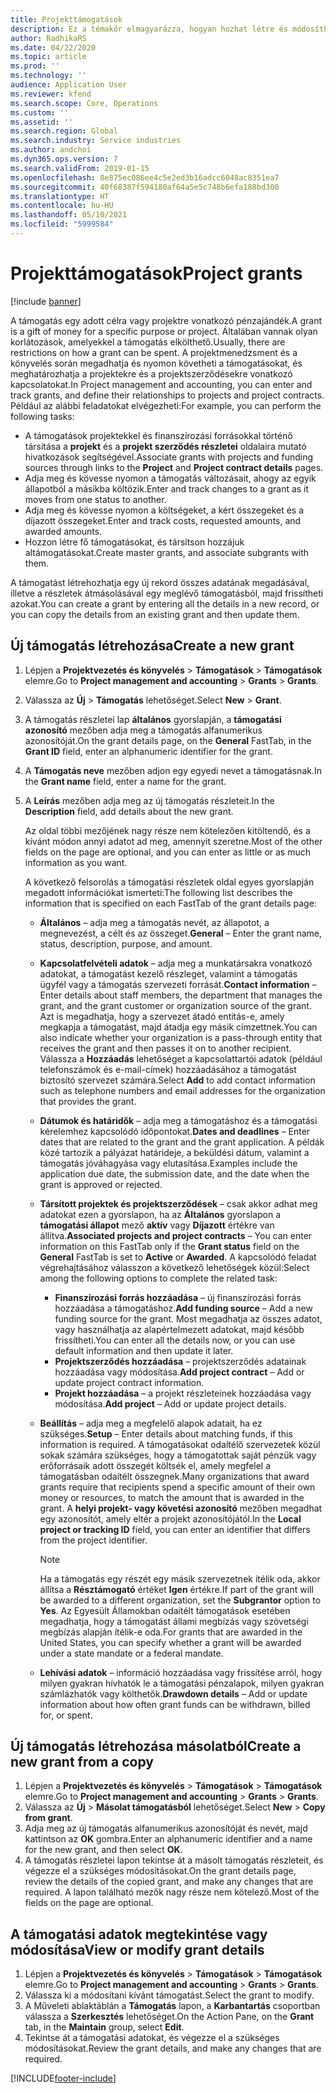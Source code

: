 ```yaml
---
title: Projekttámogatások
description: Ez a témakör elmagyarázza, hogyan hozhat létre és módosíthat egy támogatást.
author: RadhikaRS
ms.date: 04/22/2020
ms.topic: article
ms.prod: ''
ms.technology: ''
audience: Application User
ms.reviewer: kfend
ms.search.scope: Core, Operations
ms.custom: ''
ms.assetid: ''
ms.search.region: Global
ms.search.industry: Service industries
ms.author: andchoi
ms.dyn365.ops.version: 7
ms.search.validFrom: 2019-01-15
ms.openlocfilehash: 8e875ec086ee4c5e2ed3b16adcc6048ac8351ea7
ms.sourcegitcommit: 40f68387f594180af64a5e5c748b6efa188bd300
ms.translationtype: HT
ms.contentlocale: hu-HU
ms.lasthandoff: 05/10/2021
ms.locfileid: "5999584"
---
```

# <a name="project-grants"></a><span data-ttu-id="30fec-103">Projekttámogatások</span><span class="sxs-lookup"><span data-stu-id="30fec-103">Project grants</span></span>

[!include [banner](../includes/banner.md)]

<span data-ttu-id="30fec-104">A támogatás egy adott célra vagy projektre vonatkozó pénzajándék.</span><span class="sxs-lookup"><span data-stu-id="30fec-104">A grant is a gift of money for a specific purpose or project.</span></span> <span data-ttu-id="30fec-105">Általában vannak olyan korlátozások, amelyekkel a támogatás elkölthető.</span><span class="sxs-lookup"><span data-stu-id="30fec-105">Usually, there are restrictions on how a grant can be spent.</span></span> <span data-ttu-id="30fec-106">A projektmenedzsment és a könyvelés során megadhatja és nyomon követheti a támogatásokat, és meghatározhatja a projektekre és a projektszerződésekre vonatkozó kapcsolatokat.</span><span class="sxs-lookup"><span data-stu-id="30fec-106">In Project management and accounting, you can enter and track grants, and define their relationships to projects and project contracts.</span></span> <span data-ttu-id="30fec-107">Például az alábbi feladatokat elvégezheti:</span><span class="sxs-lookup"><span data-stu-id="30fec-107">For example, you can perform the following tasks:</span></span>

- <span data-ttu-id="30fec-108">A támogatások projektekkel és finanszírozási forrásokkal történő társítása a **projekt** és a **projekt szerződés részletei** oldalaira mutató hivatkozások segítségével.</span><span class="sxs-lookup"><span data-stu-id="30fec-108">Associate grants with projects and funding sources through links to the **Project** and **Project contract details** pages.</span></span>
- <span data-ttu-id="30fec-109">Adja meg és kövesse nyomon a támogatás változásait, ahogy az egyik állapotból a másikba költözik.</span><span class="sxs-lookup"><span data-stu-id="30fec-109">Enter and track changes to a grant as it moves from one status to another.</span></span>
- <span data-ttu-id="30fec-110">Adja meg és kövesse nyomon a költségeket, a kért összegeket és a díjazott összegeket.</span><span class="sxs-lookup"><span data-stu-id="30fec-110">Enter and track costs, requested amounts, and awarded amounts.</span></span>
- <span data-ttu-id="30fec-111">Hozzon létre fő támogatásokat, és társítson hozzájuk altámogatásokat.</span><span class="sxs-lookup"><span data-stu-id="30fec-111">Create master grants, and associate subgrants with them.</span></span>

<span data-ttu-id="30fec-112">A támogatást létrehozhatja egy új rekord összes adatának megadásával, illetve a részletek átmásolásával egy meglévő támogatásból, majd frissítheti azokat.</span><span class="sxs-lookup"><span data-stu-id="30fec-112">You can create a grant by entering all the details in a new record, or you can copy the details from an existing grant and then update them.</span></span>

## <a name="create-a-new-grant"></a><span data-ttu-id="30fec-113">Új támogatás létrehozása</span><span class="sxs-lookup"><span data-stu-id="30fec-113">Create a new grant</span></span>

1. <span data-ttu-id="30fec-114">Lépjen a **Projektvezetés és könyvelés** \> **Támogatások** \> **Támogatások** elemre.</span><span class="sxs-lookup"><span data-stu-id="30fec-114">Go to **Project management and accounting** \> **Grants** \> **Grants**.</span></span>
2. <span data-ttu-id="30fec-115">Válassza az **Új** \> **Támogatás** lehetőséget.</span><span class="sxs-lookup"><span data-stu-id="30fec-115">Select **New** \> **Grant**.</span></span>
3. <span data-ttu-id="30fec-116">A támogatás részletei lap **általános** gyorslapján, a **támogatási azonosító** mezőben adja meg a támogatás alfanumerikus azonosítóját.</span><span class="sxs-lookup"><span data-stu-id="30fec-116">On the grant details page, on the **General** FastTab, in the **Grant ID** field, enter an alphanumeric identifier for the grant.</span></span>
4. <span data-ttu-id="30fec-117">A **Támogatás neve** mezőben adjon egy egyedi nevet a támogatásnak.</span><span class="sxs-lookup"><span data-stu-id="30fec-117">In the **Grant name** field, enter a name for the grant.</span></span>
5. <span data-ttu-id="30fec-118">A **Leírás** mezőben adja meg az új támogatás részleteit.</span><span class="sxs-lookup"><span data-stu-id="30fec-118">In the **Description** field, add details about the new grant.</span></span>

    <span data-ttu-id="30fec-119">Az oldal többi mezőjének nagy része nem kötelezően kitöltendő, és a kívánt módon annyi adatot ad meg, amennyit szeretne.</span><span class="sxs-lookup"><span data-stu-id="30fec-119">Most of the other fields on the page are optional, and you can enter as little or as much information as you want.</span></span>

    <span data-ttu-id="30fec-120">A következő felsorolás a támogatási részletek oldal egyes gyorslapján megadott információkat ismerteti:</span><span class="sxs-lookup"><span data-stu-id="30fec-120">The following list describes the information that is specified on each FastTab of the grant details page:</span></span>

    - <span data-ttu-id="30fec-121">**Általános** – adja meg a támogatás nevét, az állapotot, a megnevezést, a célt és az összeget.</span><span class="sxs-lookup"><span data-stu-id="30fec-121">**General** – Enter the grant name, status, description, purpose, and amount.</span></span>
    - <span data-ttu-id="30fec-122">**Kapcsolatfelvételi adatok** – adja meg a munkatársakra vonatkozó adatokat, a támogatást kezelő részleget, valamint a támogatás ügyfél vagy a támogatás szervezeti forrását.</span><span class="sxs-lookup"><span data-stu-id="30fec-122">**Contact information** – Enter details about staff members, the department that manages the grant, and the grant customer or organization source of the grant.</span></span> <span data-ttu-id="30fec-123">Azt is megadhatja, hogy a szervezet átadó entitás-e, amely megkapja a támogatást, majd átadja egy másik címzettnek.</span><span class="sxs-lookup"><span data-stu-id="30fec-123">You can also indicate whether your organization is a pass-through entity that receives the grant and then passes it on to another recipient.</span></span> <span data-ttu-id="30fec-124">Válassza a **Hozzáadás** lehetőséget a kapcsolattartói adatok (például telefonszámok és e-mail-címek) hozzáadásához a támogatást biztosító szervezet számára.</span><span class="sxs-lookup"><span data-stu-id="30fec-124">Select **Add** to add contact information such as telephone numbers and email addresses for the organization that provides the grant.</span></span>
    - <span data-ttu-id="30fec-125">**Dátumok és határidők** – adja meg a támogatáshoz és a támogatási kérelemhez kapcsolódó időpontokat.</span><span class="sxs-lookup"><span data-stu-id="30fec-125">**Dates and deadlines** – Enter dates that are related to the grant and the grant application.</span></span> <span data-ttu-id="30fec-126">A példák közé tartozik a pályázat határideje, a beküldési dátum, valamint a támogatás jóváhagyása vagy elutasítása.</span><span class="sxs-lookup"><span data-stu-id="30fec-126">Examples include the application due date, the submission date, and the date when the grant is approved or rejected.</span></span>
    - <span data-ttu-id="30fec-127">**Társított projektek és projektszerződések** – csak akkor adhat meg adatokat ezen a gyorslapon, ha az **Általános** gyorslapon a **támogatási állapot** mező **aktív** vagy **Díjazott** értékre van állítva.</span><span class="sxs-lookup"><span data-stu-id="30fec-127">**Associated projects and project contracts** – You can enter information on this FastTab only if the **Grant status** field on the **General** FastTab is set to **Active** or **Awarded**.</span></span> <span data-ttu-id="30fec-128">A kapcsolódó feladat végrehajtásához válasszon a következő lehetőségek közül:</span><span class="sxs-lookup"><span data-stu-id="30fec-128">Select among the following options to complete the related task:</span></span>

        - <span data-ttu-id="30fec-129">**Finanszírozási forrás hozzáadása** – új finanszírozási forrás hozzáadása a támogatáshoz.</span><span class="sxs-lookup"><span data-stu-id="30fec-129">**Add funding source** – Add a new funding source for the grant.</span></span> <span data-ttu-id="30fec-130">Most megadhatja az összes adatot, vagy használhatja az alapértelmezett adatokat, majd később frissítheti.</span><span class="sxs-lookup"><span data-stu-id="30fec-130">You can enter all the details now, or you can use default information and then update it later.</span></span>
        - <span data-ttu-id="30fec-131">**Projektszerződés hozzáadása** – projektszerződés adatainak hozzáadása vagy módosítása.</span><span class="sxs-lookup"><span data-stu-id="30fec-131">**Add project contract** – Add or update project contract information.</span></span>
        - <span data-ttu-id="30fec-132">**Projekt hozzáadása** – a projekt részleteinek hozzáadása vagy módosítása.</span><span class="sxs-lookup"><span data-stu-id="30fec-132">**Add project** – Add or update project details.</span></span>

    - <span data-ttu-id="30fec-133">**Beállítás** – adja meg a megfelelő alapok adatait, ha ez szükséges.</span><span class="sxs-lookup"><span data-stu-id="30fec-133">**Setup** – Enter details about matching funds, if this information is required.</span></span> <span data-ttu-id="30fec-134">A támogatásokat odaítélő szervezetek közül sokak számára szükséges, hogy a támogatottak saját pénzük vagy erőforrásaik adott összegét költsék el, amely megfelel a támogatásban odaítélt összegnek.</span><span class="sxs-lookup"><span data-stu-id="30fec-134">Many organizations that award grants require that recipients spend a specific amount of their own money or resources, to match the amount that is awarded in the grant.</span></span> <span data-ttu-id="30fec-135">A **helyi projekt- vagy követési azonosító** mezőben megadhat egy azonosítót, amely eltér a projekt azonosítójától.</span><span class="sxs-lookup"><span data-stu-id="30fec-135">In the **Local project or tracking ID** field, you can enter an identifier that differs from the project identifier.</span></span>

        > [!NOTE]
        > <span data-ttu-id="30fec-136">Ha a támogatás egy részét egy másik szervezetnek ítélik oda, akkor állítsa a **Résztámogató** értéket **Igen** értékre.</span><span class="sxs-lookup"><span data-stu-id="30fec-136">If part of the grant will be awarded to a different organization, set the **Subgrantor** option to **Yes**.</span></span> <span data-ttu-id="30fec-137">Az Egyesült Államokban odaítélt támogatások esetében megadhatja, hogy a támogatást állami megbízás vagy szövetségi megbízás alapján ítélik-e oda.</span><span class="sxs-lookup"><span data-stu-id="30fec-137">For grants that are awarded in the United States, you can specify whether a grant will be awarded under a state mandate or a federal mandate.</span></span>

    - <span data-ttu-id="30fec-138">**Lehívási adatok** – információ hozzáadása vagy frissítése arról, hogy milyen gyakran hívhatók le a támogatási pénzalapok, milyen gyakran számlázhatók vagy költhetők.</span><span class="sxs-lookup"><span data-stu-id="30fec-138">**Drawdown details** – Add or update information about how often grant funds can be withdrawn, billed for, or spent.</span></span>

## <a name="create-a-new-grant-from-a-copy"></a><span data-ttu-id="30fec-139">Új támogatás létrehozása másolatból</span><span class="sxs-lookup"><span data-stu-id="30fec-139">Create a new grant from a copy</span></span>

1. <span data-ttu-id="30fec-140">Lépjen a **Projektvezetés és könyvelés** \> **Támogatások** \> **Támogatások** elemre.</span><span class="sxs-lookup"><span data-stu-id="30fec-140">Go to **Project management and accounting** \> **Grants** \> **Grants**.</span></span>
2. <span data-ttu-id="30fec-141">Válassza az **Új** \> **Másolat támogatásból** lehetőséget.</span><span class="sxs-lookup"><span data-stu-id="30fec-141">Select **New** \> **Copy from grant**.</span></span>
3. <span data-ttu-id="30fec-142">Adja meg az új támogatás alfanumerikus azonosítóját és nevét, majd kattintson az **OK** gombra.</span><span class="sxs-lookup"><span data-stu-id="30fec-142">Enter an alphanumeric identifier and a name for the new grant, and then select **OK**.</span></span>
4. <span data-ttu-id="30fec-143">A támogatás részletei lapon tekintse át a másolt támogatás részleteit, és végezze el a szükséges módosításokat.</span><span class="sxs-lookup"><span data-stu-id="30fec-143">On the grant details page, review the details of the copied grant, and make any changes that are required.</span></span> <span data-ttu-id="30fec-144">A lapon található mezők nagy része nem kötelező.</span><span class="sxs-lookup"><span data-stu-id="30fec-144">Most of the fields on the page are optional.</span></span>

## <a name="view-or-modify-grant-details"></a><span data-ttu-id="30fec-145">A támogatási adatok megtekintése vagy módosítása</span><span class="sxs-lookup"><span data-stu-id="30fec-145">View or modify grant details</span></span>

1. <span data-ttu-id="30fec-146">Lépjen a **Projektvezetés és könyvelés** \> **Támogatások** \> **Támogatások** elemre.</span><span class="sxs-lookup"><span data-stu-id="30fec-146">Go to **Project management and accounting** \> **Grants** \> **Grants**.</span></span>
2. <span data-ttu-id="30fec-147">Válassza ki a módosítani kívánt támogatást.</span><span class="sxs-lookup"><span data-stu-id="30fec-147">Select the grant to modify.</span></span>
3. <span data-ttu-id="30fec-148">A Műveleti ablaktáblán a **Támogatás** lapon, a **Karbantartás** csoportban válassza a **Szerkesztés** lehetőséget.</span><span class="sxs-lookup"><span data-stu-id="30fec-148">On the Action Pane, on the **Grant** tab, in the **Maintain** group, select **Edit**.</span></span>
4. <span data-ttu-id="30fec-149">Tekintse át a támogatási adatokat, és végezze el a szükséges módosításokat.</span><span class="sxs-lookup"><span data-stu-id="30fec-149">Review the grant details, and make any changes that are required.</span></span>


[!INCLUDE[footer-include](../includes/footer-banner.md)]
